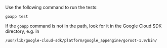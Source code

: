 Use the following command to run the tests:

    goapp test

If the `goapp` command is not in the path, look for it in the Google Cloud SDK
directory, e.g. in

    /usr/lib/google-cloud-sdk/platform/google_appengine/goroot-1.9/bin/
